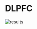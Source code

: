 # DLPFC

![results](https://docs.google.com/document/d/1-m1gx4ZqKCFYUn__FWSHA_cgSyCcmd4_f-T7mD4_qgg/edit#heading=h.v5jb5xxv7wrn)
